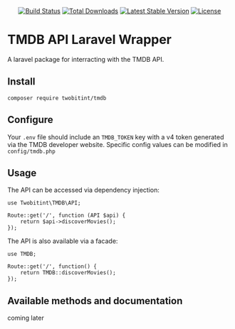 <p align="center">
    <a href="https://github.com/twobitint/tmdb/actions"><img src="https://github.com/twobitint/tmdb/workflows/tests/badge.svg" alt="Build Status"></a>
    <a href="https://packagist.org/packages/twobitint/tmdb"><img src="https://poser.pugx.org/twobitint/tmdb/d/total.svg" alt="Total Downloads"></a>
    <a href="https://packagist.org/packages/twobitint/tmdb"><img src="https://poser.pugx.org/twobitint/tmdb/v/stable.svg" alt="Latest Stable Version"></a>
    <a href="https://packagist.org/packages/twobitint/tmdb"><img src="https://poser.pugx.org/twobitint/tmdb/license.svg" alt="License"></a>
</p>

# TMDB API Laravel Wrapper

A laravel package for interracting with the TMDB API.

## Install

```
composer require twobitint/tmdb
```

## Configure

Your `.env` file should include an `TMDB_TOKEN` key with a v4 token generated via the TMDB developer website. Specific config values can be modified in `config/tmdb.php`

## Usage

The API can be accessed via dependency injection:

```
use Twobitint\TMDB\API;

Route::get('/', function (API $api) {
    return $api->discoverMovies();
});
```

The API is also available via a facade:

```
use TMDB;

Route::get('/', function() {
    return TMDB::discoverMovies();
});
```

## Available methods and documentation

coming later
